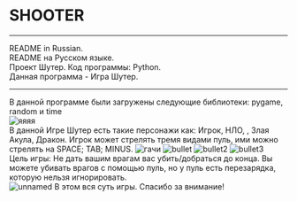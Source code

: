 # SHOOTER
-----------------------------
README in Russian.
<br/>README на Русском языке.
<br/>Проект Шутер. Код программы: Python.
<br/>Данная программа - Игра Шутер.

-----------------------------
В данной программе были загружены следующие библиотеки: pygame, random и time 
<br/>![яяяя](https://user-images.githubusercontent.com/105152857/167294162-6172de10-9324-4d5c-af73-c81488a024a4.jpg)
<br/> В данной Игре Шутер есть такие персонажи как: Игрок, НЛО, , Злая Акула, Дракон. Игрок может стрелять тремя видами пуль, ими можно стрелять на SPACE; TAB; MINUS.
![гачи](https://user-images.githubusercontent.com/105152857/168466550-c62c2f33-5f8c-4e77-ae63-b450ca491d48.jpg)
![bullet](https://user-images.githubusercontent.com/105152857/168466583-3b0e746c-8d3a-404e-a704-63e40ade9c1c.png)
![bullet2](https://user-images.githubusercontent.com/105152857/168466589-a385ca61-cbd2-4d6f-99f4-cca24672504f.png)
![bullet3](https://user-images.githubusercontent.com/105152857/168466593-3b9610c0-0fe2-414a-b1f3-c7c7f710e1fb.png)
<br/> Цель игры: Не дать вашим врагам вас убить/добраться до конца. Вы можете убивать врагов с помощью пуль, но у пуль есть перезарядка, которую нельзя игнорировать.
<br/>![unnamed](https://user-images.githubusercontent.com/105152857/168466787-11fc5726-f464-4a93-bee7-33c652a4e533.png)
В этом вся суть игры. Спасибо за внимание!

